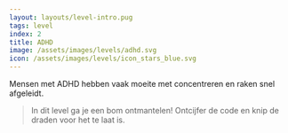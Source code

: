 ```yaml
---
layout: layouts/level-intro.pug
tags: level
index: 2
title: ADHD
image: /assets/images/levels/adhd.svg
icon: /assets/images/levels/icon_stars_blue.svg
---
```


Mensen met ADHD hebben vaak moeite met concentreren en raken snel afgeleidt.

> In dit level ga je een bom ontmantelen! Ontcijfer de code en knip de draden voor het te laat is.